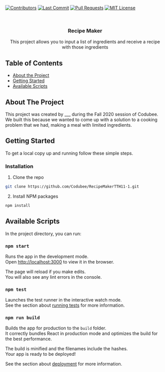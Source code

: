 <!-- PROJECT LOGO -->
[![Contributors][contributors-shield]][contributors-url]
[![Last Commit][last-commit]][commit-url]
[![Pull Requests][pr-shield]][pr-url]
[![MIT License][license-shield]][license-url]

<br />
<p align="center">

  <h3 align="center">Recipe Maker</h3>

  <p align="center">
    This project allows you to input a list of ingredients and receive a recipe with those ingredients
    <br />
  </p>
</p>

<!-- TABLE OF CONTENTS -->
## Table of Contents

* [About the Project](#about-the-project)
* [Getting Started](#getting-started)
* [Available Scripts](#available-scripts)


<!-- ABOUT THE PROJECT -->
## About The Project

This project was created by ___ during the Fall 2020 session of Codubee. We built this because we wanted to come up with a solution to a cooking problem that we had, making a meal with limited ingredients.


<!-- GETTING STARTED -->
## Getting Started

To get a local copy up and running follow these simple steps.

### Installation

1. Clone the repo
```sh
git clone https://github.com/Codubee/RecipeMakerTTH11-1.git
```
2. Install NPM packages
```sh
npm install
```

<!-- AVAILABLE SCRIPTS -->
## Available Scripts

In the project directory, you can run:

### `npm start`

Runs the app in the development mode.\
Open [http://localhost:3000](http://localhost:3000) to view it in the browser.

The page will reload if you make edits.\
You will also see any lint errors in the console.

### `npm test`

Launches the test runner in the interactive watch mode.\
See the section about [running tests](https://facebook.github.io/create-react-app/docs/running-tests) for more information.

### `npm run build`

Builds the app for production to the `build` folder.\
It correctly bundles React in production mode and optimizes the build for the best performance.

The build is minified and the filenames include the hashes.\
Your app is ready to be deployed!

See the section about [deployment](https://facebook.github.io/create-react-app/docs/deployment) for more information.



<!-- MARKDOWN LINKS & IMAGES -->
<!-- https://www.markdownguide.org/basic-syntax/#reference-style-links -->
[contributors-shield]: https://img.shields.io/github/contributors/Codubee/RecipeMakerTTH11-1?style=for-the-badge

[contributors-url]: https://github.com/Codubee/RecipeMakerTTH11-1/graphs/contributors


[last-commit]: https://img.shields.io/github/last-commit/Codubee/RecipeMakerTTH11-1?style=for-the-badge

[commit-url]: https://github.com/Codubee/RecipeMakerTTH11-1/commits/main


[pr-shield]: https://img.shields.io/github/issues-pr-closed/Codubee/RecipeMakerTTH11-1?style=for-the-badge

[pr-url]: https://github.com/Codubee/RecipeMakerTTH11-1/pulls


[issues-url]: https://github.com/Codubee/RecipeMakerTTH11-1/pulls

[license-shield]: https://img.shields.io/github/license/Codubee/RecipeMakerTTH11-1?style=for-the-badge

[license-url]: https://github.com/Codubee/RecipeMakerTTH11-1/blob/main/License.txt
